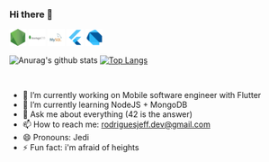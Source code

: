 ### Hi there 👋

<!--
**rodriguesJeff/rodriguesjeff** is a ✨ _special_ ✨ repository because its `README.md` (this file) appears on your GitHub profile.
-->
<code><img height="30" src="https://raw.githubusercontent.com/github/explore/80688e429a7d4ef2fca1e82350fe8e3517d3494d/topics/nodejs/nodejs.png"></code>
<code><img height="30" src="https://raw.githubusercontent.com/github/explore/80688e429a7d4ef2fca1e82350fe8e3517d3494d/topics/mongodb/mongodb.png"></code>
<code><img height="30" src="https://raw.githubusercontent.com/github/explore/80688e429a7d4ef2fca1e82350fe8e3517d3494d/topics/mysql/mysql.png"></code>
<code><img height="30" src="https://raw.githubusercontent.com/github/explore/80688e429a7d4ef2fca1e82350fe8e3517d3494d/topics/flutter/flutter.png"></code>
<code><img height="30" src="https://raw.githubusercontent.com/github/explore/80688e429a7d4ef2fca1e82350fe8e3517d3494d/topics/dart/dart.png"></code>

![Anurag's github stats](https://github-readme-stats.vercel.app/api?username=rodriguesjeff&show_icons=true&count_private=true)
[![Top Langs](https://github-readme-stats.vercel.app/api/top-langs/?username=rodriguesjeff&exclude_repo=cem_clipnet)](https://github.com/anuraghazra/github-readme-stats)

<br/>

- 🔭 I’m currently working on Mobile software engineer with Flutter
- 🌱 I’m currently learning NodeJS + MongoDB
- 💬 Ask me about everything (42 is the answer)
- 📫 How to reach me: rodriguesjeff.dev@gmail.com
- 😄 Pronouns: Jedi
- ⚡ Fun fact: i'm afraid of heights
